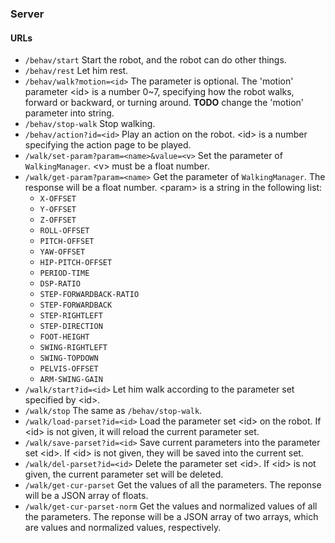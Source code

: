 ### Server

#### URLs

 * `/behav/start` Start the robot, and the robot can do other things. 
 * `/behav/rest` Let him rest.
 * `/behav/walk?motion=<id>` The parameter is optional. The 'motion' parameter &lt;id&gt; is a number 0~7, specifying how the robot walks, forward or backward, or turning around. **TODO** change the 'motion' parameter into string.
 * `/behav/stop-walk` Stop walking.
 * `/behav/action?id=<id>` Play an action on the robot. &lt;id&gt; is a number specifying the action page to be played.
 * `/walk/set-param?param=<name>&value=<v>` Set the parameter of `WalkingManager`. &lt;v&gt; must be a float number.
 * `/walk/get-param?param=<name>` Get the parameter of `WalkingManager`. The response will be a float number. &lt;param&gt; is a string in the following list:
     - `X-OFFSET`
     - `Y-OFFSET`
     - `Z-OFFSET`
     - `ROLL-OFFSET`
     - `PITCH-OFFSET`
     - `YAW-OFFSET`
     - `HIP-PITCH-OFFSET`
     - `PERIOD-TIME`
     - `DSP-RATIO`
     - `STEP-FORWARDBACK-RATIO`
     - `STEP-FORWARDBACK`
     - `STEP-RIGHTLEFT`
     - `STEP-DIRECTION`
     - `FOOT-HEIGHT`
     - `SWING-RIGHTLEFT`
     - `SWING-TOPDOWN`
     - `PELVIS-OFFSET`
     - `ARM-SWING-GAIN`
 * `/walk/start?id=<id>` Let him walk according to the parameter set specified by &lt;id&gt;.
 * `/walk/stop` The same as `/behav/stop-walk`.
 * `/walk/load-parset?id=<id>` Load the parameter set &lt;id&gt; on the robot. If &lt;id&gt; is not given, it will reload the current parameter set.
 * `/walk/save-parset?id=<id>` Save current parameters into the parameter set &lt;id&gt;. If &lt;id&gt; is not given, they will be saved into the current set.
 * `/walk/del-parset?id=<id>` Delete the parameter set &lt;id&gt;. If &lt;id&gt; is not given, the current parameter set will be deleted.
 * `/walk/get-cur-parset` Get the values of all the parameters. The reponse will be a JSON array of floats.
 * `/walk/get-cur-parset-norm` Get the values and normalized values of all the parameters. The reponse will be a JSON array of two arrays, which are values and normalized values, respectively.
